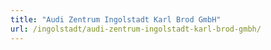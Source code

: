 ```yaml
---
title: "Audi Zentrum Ingolstadt Karl Brod GmbH"
url: /ingolstadt/audi-zentrum-ingolstadt-karl-brod-gmbh/
---
```

